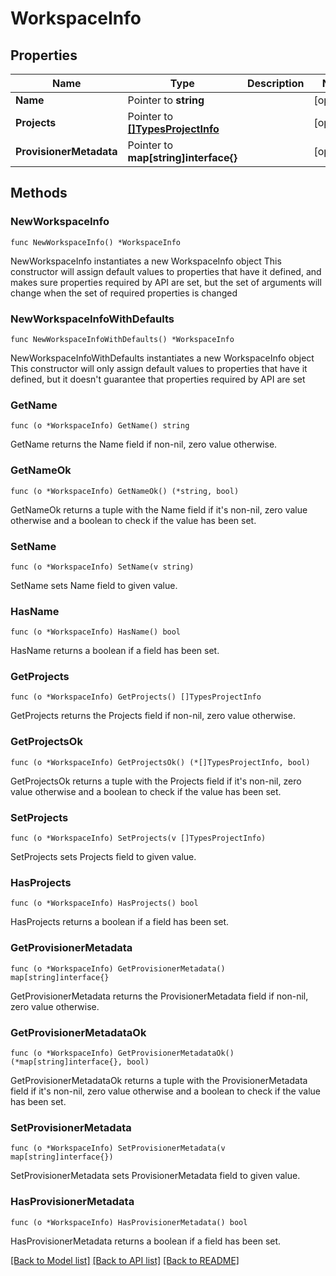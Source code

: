 # WorkspaceInfo

## Properties

Name | Type | Description | Notes
------------ | ------------- | ------------- | -------------
**Name** | Pointer to **string** |  | [optional] 
**Projects** | Pointer to [**[]TypesProjectInfo**](TypesProjectInfo.md) |  | [optional] 
**ProvisionerMetadata** | Pointer to **map[string]interface{}** |  | [optional] 

## Methods

### NewWorkspaceInfo

`func NewWorkspaceInfo() *WorkspaceInfo`

NewWorkspaceInfo instantiates a new WorkspaceInfo object
This constructor will assign default values to properties that have it defined,
and makes sure properties required by API are set, but the set of arguments
will change when the set of required properties is changed

### NewWorkspaceInfoWithDefaults

`func NewWorkspaceInfoWithDefaults() *WorkspaceInfo`

NewWorkspaceInfoWithDefaults instantiates a new WorkspaceInfo object
This constructor will only assign default values to properties that have it defined,
but it doesn't guarantee that properties required by API are set

### GetName

`func (o *WorkspaceInfo) GetName() string`

GetName returns the Name field if non-nil, zero value otherwise.

### GetNameOk

`func (o *WorkspaceInfo) GetNameOk() (*string, bool)`

GetNameOk returns a tuple with the Name field if it's non-nil, zero value otherwise
and a boolean to check if the value has been set.

### SetName

`func (o *WorkspaceInfo) SetName(v string)`

SetName sets Name field to given value.

### HasName

`func (o *WorkspaceInfo) HasName() bool`

HasName returns a boolean if a field has been set.

### GetProjects

`func (o *WorkspaceInfo) GetProjects() []TypesProjectInfo`

GetProjects returns the Projects field if non-nil, zero value otherwise.

### GetProjectsOk

`func (o *WorkspaceInfo) GetProjectsOk() (*[]TypesProjectInfo, bool)`

GetProjectsOk returns a tuple with the Projects field if it's non-nil, zero value otherwise
and a boolean to check if the value has been set.

### SetProjects

`func (o *WorkspaceInfo) SetProjects(v []TypesProjectInfo)`

SetProjects sets Projects field to given value.

### HasProjects

`func (o *WorkspaceInfo) HasProjects() bool`

HasProjects returns a boolean if a field has been set.

### GetProvisionerMetadata

`func (o *WorkspaceInfo) GetProvisionerMetadata() map[string]interface{}`

GetProvisionerMetadata returns the ProvisionerMetadata field if non-nil, zero value otherwise.

### GetProvisionerMetadataOk

`func (o *WorkspaceInfo) GetProvisionerMetadataOk() (*map[string]interface{}, bool)`

GetProvisionerMetadataOk returns a tuple with the ProvisionerMetadata field if it's non-nil, zero value otherwise
and a boolean to check if the value has been set.

### SetProvisionerMetadata

`func (o *WorkspaceInfo) SetProvisionerMetadata(v map[string]interface{})`

SetProvisionerMetadata sets ProvisionerMetadata field to given value.

### HasProvisionerMetadata

`func (o *WorkspaceInfo) HasProvisionerMetadata() bool`

HasProvisionerMetadata returns a boolean if a field has been set.


[[Back to Model list]](../README.md#documentation-for-models) [[Back to API list]](../README.md#documentation-for-api-endpoints) [[Back to README]](../README.md)


